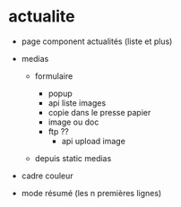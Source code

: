 # actualite

- page component actualités (liste et plus)

- medias
  - formulaire
    - popup 
    - api liste images
    - copie dans le presse papier
    - image ou doc
    - ftp ?? 
      - api upload image
  
  - depuis static medias

- cadre couleur

- mode résumé (les n premières lignes)
    